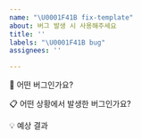 ```yaml
---
name: "\U0001F41B fix-template"
about: 버그 발생 시 사용해주세요
title: ''
labels: "\U0001F41B bug"
assignees: ''

---
```


🐛 어떤 버그인가요? <!-- 어떤 버그인지 간결하게 설명해주세요 -->

📋 어떤 상황에서 발생한 버그인가요? <!-- 어떤 상황에서 발생한 버그인지 설명해주세요 -->
<!-- (가능하면) Given-When-Then 형식으로 서술해주세요 -->

💡 예상 결과 <!-- 예상했던 정상적인 결과가 어떤 것이었는지 설명해주세요 -->
